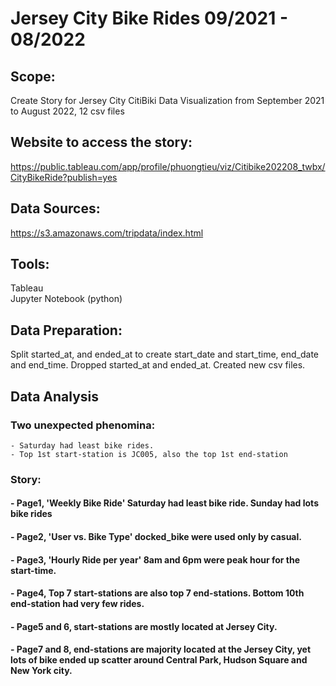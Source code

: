 # Jersey City Bike Rides 09/2021 - 08/2022

## Scope: 
Create Story for Jersey City CitiBiki Data Visualization from September 2021 to August 2022, 12 csv files

## Website to access the story: 
https://public.tableau.com/app/profile/phuongtieu/viz/Citibike202208_twbx/CityBikeRide?publish=yes

## Data Sources:
https://s3.amazonaws.com/tripdata/index.html

## Tools:
Tableau<br>
Jupyter Notebook (python)

## Data Preparation:
Split started_at, and  ended_at to create start_date and start_time, end_date and end_time.
Dropped started_at and ended_at.
Created new csv files.

## Data Analysis

### Two unexpected phenomina:

    - Saturday had least bike rides.
    - Top 1st start-station is JC005, also the top 1st end-station

### Story:
#### - Page1, 'Weekly Bike Ride' Saturday had least bike ride.  Sunday had lots bike rides
#### - Page2, 'User vs. Bike Type' docked_bike were used only by casual.
#### - Page3, 'Hourly Ride per year' 8am and 6pm were peak hour for the start-time.
#### - Page4, Top 7 start-stations are also top 7 end-stations. Bottom 10th end-station had very few rides.
#### - Page5 and 6, start-stations are mostly located at Jersey City.
#### - Page7 and 8, end-stations are majority located at the Jersey City, yet lots of bike ended up scatter around Central Park, Hudson Square and New York city.
